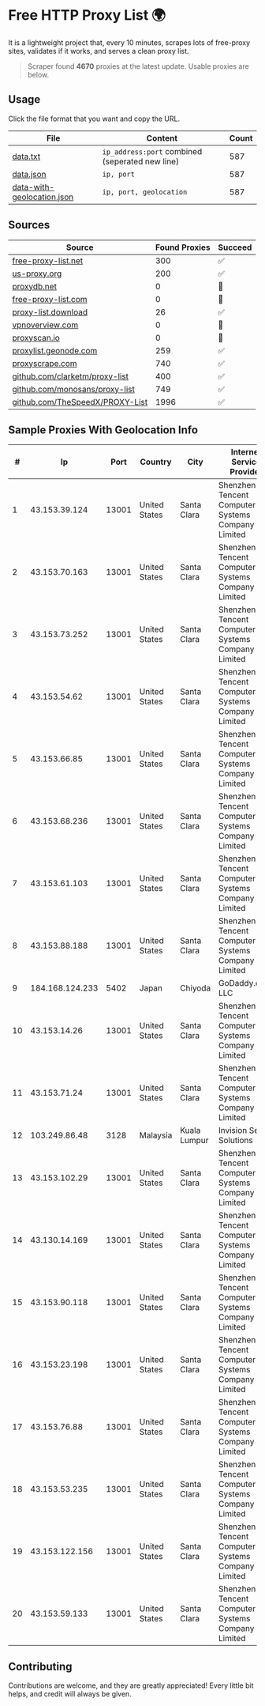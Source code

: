 
# Free HTTP Proxy List 🌍

It is a lightweight project that, every 10 minutes, scrapes lots of free-proxy sites, validates if it works, and serves a clean proxy list.


> Scraper found **4670** proxies at the latest update. Usable proxies are below.

## Usage

Click the file format that you want and copy the URL.


|File|Content|Count|
|----|-------|-----|
|[data.txt](https://raw.githubusercontent.com/themiralay/Proxy-List-World/master/data.txt)|`ip_address:port` combined (seperated new line)|587|
|[data.json](https://raw.githubusercontent.com/themiralay/Proxy-List-World/master/data.json)|`ip, port`|587|
|[data-with-geolocation.json](https://raw.githubusercontent.com/themiralay/Proxy-List-World/master/data-with-geolocation.json)|`ip, port, geolocation`|587|

## Sources

|Source|Found Proxies|Succeed|
|------|-------------|-------|
|[free-proxy-list.net](https://free-proxy-list.net)|300|✅|
|[us-proxy.org](https://www.us-proxy.org)|200|✅|
|[proxydb.net](http://proxydb.net)|0|🚫|
|[free-proxy-list.com](https://free-proxy-list.com/?page=&port=&type%5B%5D=http&type%5B%5D=https&up_time=0&search=Search)|0|🚫|
|[proxy-list.download](https://www.proxy-list.download/HTTP)|26|✅|
|[vpnoverview.com](https://vpnoverview.com/privacy/anonymous-browsing/free-proxy-servers)|0|🚫|
|[proxyscan.io](https://www.proxyscan.io)|0|🚫|
|[proxylist.geonode.com](https://proxylist.geonode.com/api/proxy-list?limit=300&page=1&sort_by=lastChecked&sort_type=desc&protocols=http,https)|259|✅|
|[proxyscrape.com](https://api.proxyscrape.com/v2/?request=displayproxies&protocol=http&timeout=10000&country=all&ssl=all&anonymity=all)|740|✅|
|[github.com/clarketm/proxy-list](https://raw.githubusercontent.com/clarketm/proxy-list/master/proxy-list-raw.txt)|400|✅|
|[github.com/monosans/proxy-list](https://raw.githubusercontent.com/monosans/proxy-list/main/proxies/http.txt)|749|✅|
|[github.com/TheSpeedX/PROXY-List](https://raw.githubusercontent.com/TheSpeedX/PROXY-List/master/http.txt)|1996|✅|


## Sample Proxies With Geolocation Info

|#|Ip|Port|Country|City|Internet Service Provider|
|-|--|----|-------|----|-------------------------|
|1|43.153.39.124|13001|United States|Santa Clara|Shenzhen Tencent Computer Systems Company Limited|
|2|43.153.70.163|13001|United States|Santa Clara|Shenzhen Tencent Computer Systems Company Limited|
|3|43.153.73.252|13001|United States|Santa Clara|Shenzhen Tencent Computer Systems Company Limited|
|4|43.153.54.62|13001|United States|Santa Clara|Shenzhen Tencent Computer Systems Company Limited|
|5|43.153.66.85|13001|United States|Santa Clara|Shenzhen Tencent Computer Systems Company Limited|
|6|43.153.68.236|13001|United States|Santa Clara|Shenzhen Tencent Computer Systems Company Limited|
|7|43.153.61.103|13001|United States|Santa Clara|Shenzhen Tencent Computer Systems Company Limited|
|8|43.153.88.188|13001|United States|Santa Clara|Shenzhen Tencent Computer Systems Company Limited|
|9|184.168.124.233|5402|Japan|Chiyoda|GoDaddy.com, LLC|
|10|43.153.14.26|13001|United States|Santa Clara|Shenzhen Tencent Computer Systems Company Limited|
|11|43.153.71.24|13001|United States|Santa Clara|Shenzhen Tencent Computer Systems Company Limited|
|12|103.249.86.48|3128|Malaysia|Kuala Lumpur|Invision Seven Solutions|
|13|43.153.102.29|13001|United States|Santa Clara|Shenzhen Tencent Computer Systems Company Limited|
|14|43.130.14.169|13001|United States|Santa Clara|Shenzhen Tencent Computer Systems Company Limited|
|15|43.153.90.118|13001|United States|Santa Clara|Shenzhen Tencent Computer Systems Company Limited|
|16|43.153.23.198|13001|United States|Santa Clara|Shenzhen Tencent Computer Systems Company Limited|
|17|43.153.76.88|13001|United States|Santa Clara|Shenzhen Tencent Computer Systems Company Limited|
|18|43.153.53.235|13001|United States|Santa Clara|Shenzhen Tencent Computer Systems Company Limited|
|19|43.153.122.156|13001|United States|Santa Clara|Shenzhen Tencent Computer Systems Company Limited|
|20|43.153.59.133|13001|United States|Santa Clara|Shenzhen Tencent Computer Systems Company Limited|



## Contributing

Contributions are welcome, and they are greatly appreciated! Every
little bit helps, and credit will always be given.

